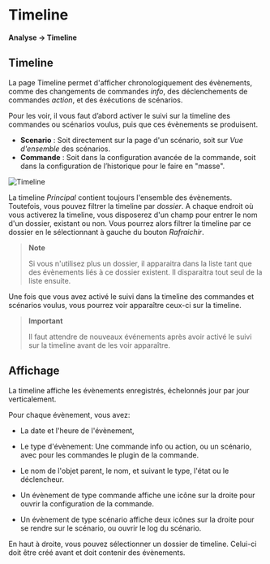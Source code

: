 # Timeline

**Analyse → Timeline**

## Timeline

La page Timeline permet d'afficher chronologiquement des évènements, comme des changements de commandes _info_, des déclenchements de commandes _action_, et des éxécutions de scénarios.

Pour les voir, il vous faut d’abord activer le suivi sur la timeline des commandes ou scénarios voulus, puis que ces évènements se produisent.

- **Scenario** : Soit directement sur la page d'un scénario, soit sur _Vue d'ensemble_ des scénarios.
- **Commande** : Soit dans la configuration avancée de la commande, soit dans la configuration de l’historique pour le faire en "masse".

![Timeline](images/timeline_intro.jpg)

La timeline _Principal_ contient toujours l'ensemble des évènements. Toutefois, vous pouvez filtrer la timeline par _dossier_. A chaque endroit où vous activerez la timeline, vous disposerez d'un champ pour entrer le nom d'un dossier, existant ou non.
Vous pourrez alors filtrer la timeline par ce dossier en le sélectionnant à gauche du bouton _Rafraichir_.

> **Note**
>
> Si vous n'utilisez plus un dossier, il apparaitra dans la liste tant que des évènements liés à ce dossier existent. Il disparaitra tout seul de la liste ensuite.

Une fois que vous avez activé le suivi dans la timeline des commandes et scénarios voulus, vous pourrez voir apparaître ceux-ci sur la timeline.

> **Important**
>
> Il faut attendre de nouveaux événements après avoir activé le suivi sur la timeline avant de les voir apparaître.

## Affichage

La timeline affiche les évènements enregistrés, échelonnés jour par jour verticalement.

Pour chaque évènement, vous avez:

- La date et l'heure de l'évènement,
- Le type d'évènement: Une commande info ou action, ou un scénario, avec pour les commandes le plugin de la commande.
- Le nom de l'objet parent, le nom, et suivant le type, l'état ou le déclencheur.

- Un évènement de type commande affiche une icône sur la droite pour ouvrir la configuration de la commande.
- Un évènement de type scénario affiche deux icônes sur la droite pour se rendre sur le scénario, ou ouvrir le log du scénario.

En haut à droite, vous pouvez sélectionner un dossier de timeline. Celui-ci doit être créé avant et doit contenir des évènements.
